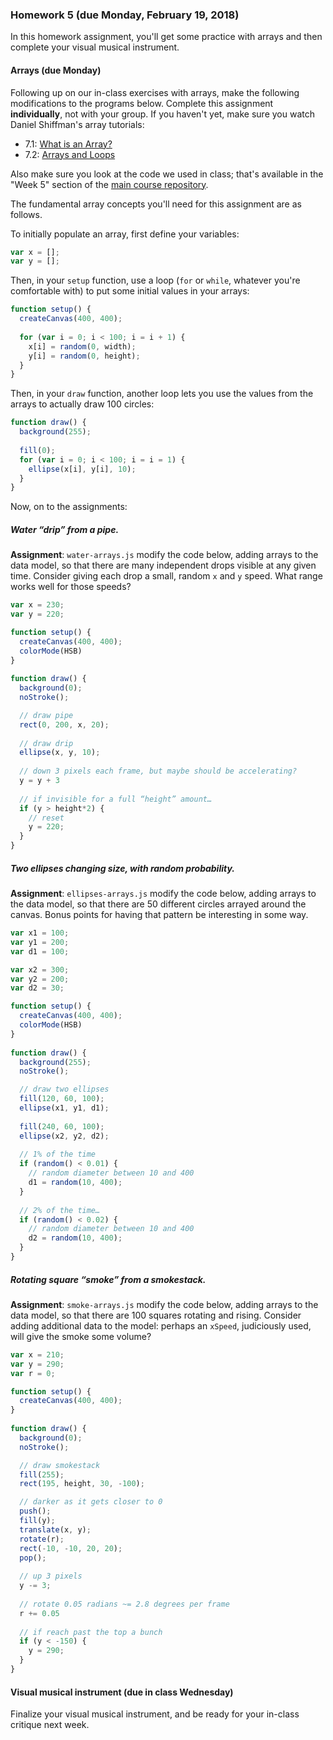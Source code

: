 ### Homework 5 (due Monday, February 19, 2018)

In this homework assignment, you'll get some practice with arrays and then complete your visual musical instrument.

#### Arrays (due Monday)

Following up on our in-class exercises with arrays, make the following modifications to the programs below. Complete this assignment **individually**, not with your group. If you haven't yet, make sure you watch Daniel Shiffman's array tutorials:

- 7.1: [What is an Array?](https://www.youtube.com/watch?v=VIQoUghHSxU&index=23&list=PLRqwX-V7Uu6Zy51Q-x9tMWIv9cueOFTFA)
- 7.2: [Arrays and Loops](https://www.youtube.com/watch?v=RXWO3mFuW-I&list=PLRqwX-V7Uu6Zy51Q-x9tMWIv9cueOFTFA&index=24)

Also make sure you look at the code we used in class; that's available in the "Week 5" section of the [main course repository](../README.md).

The fundamental array concepts you'll need for this assignment are as follows.

To initially populate an array, first define your variables:

```javascript
var x = [];
var y = [];
```

Then, in your `setup` function, use a loop (`for` or `while`, whatever you're comfortable with) to put some initial values in your arrays:

```javascript
function setup() {
  createCanvas(400, 400);
  
  for (var i = 0; i < 100; i = i + 1) {
    x[i] = random(0, width);
    y[i] = random(0, height);
  }
}
```

Then, in your `draw` function, another loop lets you use the values from the arrays to actually draw 100 circles:

```javascript
function draw() {
  background(255);
  
  fill(0);
  for (var i = 0; i < 100; i = i = 1) {
    ellipse(x[i], y[i], 10);
  }
}
```

Now, on to the assignments:

##### Water “drip” from a pipe.

**Assignment**: `water-arrays.js` modify the code below, adding arrays to the data model, so that there are many independent drops visible at any given time. Consider giving each drop a small, random `x` and `y` speed. What range works well for those speeds?

```javascript
var x = 230;
var y = 220;

function setup() {
  createCanvas(400, 400);
  colorMode(HSB)
}
  
function draw() {
  background(0);
  noStroke();

  // draw pipe
  rect(0, 200, x, 20);
  
  // draw drip
  ellipse(x, y, 10);
  
  // down 3 pixels each frame, but maybe should be accelerating?
  y = y + 3
  
  // if invisible for a full “height” amount…
  if (y > height*2) {
    // reset
    y = 220;
  }
}
```

##### Two ellipses changing size, with random probability.

**Assignment**: `ellipses-arrays.js` modify the code below, adding arrays to the data model, so that there are 50 different circles arrayed around the canvas. Bonus points for having that pattern be interesting in some way.

```javascript
var x1 = 100;
var y1 = 200;
var d1 = 100;

var x2 = 300;
var y2 = 200;
var d2 = 30;

function setup() {
  createCanvas(400, 400);
  colorMode(HSB)
}
  
function draw() {
  background(255);
  noStroke();

  // draw two ellipses
  fill(120, 60, 100);
  ellipse(x1, y1, d1);
  
  fill(240, 60, 100);
  ellipse(x2, y2, d2);
  
  // 1% of the time
  if (random() < 0.01) {
    // random diameter between 10 and 400
    d1 = random(10, 400);
  }
  
  // 2% of the time…
  if (random() < 0.02) {
    // random diameter between 10 and 400
    d2 = random(10, 400);
  }
}
```

##### Rotating square “smoke” from a smokestack.

**Assignment**: `smoke-arrays.js` modify the code below, adding arrays to the data model, so that there are 100 squares rotating and rising. Consider adding additional data to the model: perhaps an `xSpeed`, judiciously used, will give the smoke some volume?

```javascript
var x = 210;
var y = 290;
var r = 0;

function setup() {
  createCanvas(400, 400);
}
  
function draw() {
  background(0);
  noStroke();

  // draw smokestack
  fill(255);
  rect(195, height, 30, -100);

  // darker as it gets closer to 0
  push();
  fill(y);
  translate(x, y);
  rotate(r);
  rect(-10, -10, 20, 20);
  pop();
  
  // up 3 pixels
  y -= 3;
  
  // rotate 0.05 radians ~= 2.8 degrees per frame
  r += 0.05
  
  // if reach past the top a bunch
  if (y < -150) {
    y = 290;
  }
}
```

#### Visual musical instrument (due in class Wednesday)

Finalize your visual musical instrument, and be ready for your in-class critique next week.